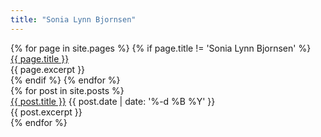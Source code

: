 ```yaml
---
title: "Sonia Lynn Bjornsen"
---
```


<div>
  {% for page in site.pages %}
    {% if page.title != 'Sonia Lynn Bjornsen' %}
      <div>
        <a href="{{ site.url }}{{ post.url }}">{{ page.title }}</a>
        <div>{{ page.excerpt }}</div>
      </div>
    {% endif %}
  {% endfor %}
</div>

<div>
  {% for post in site.posts %}
    <div>
      <a href="{{ site.url }}{{ post.url }}">{{ post.title }}</a>
      <time datetime="{{ post.date | date: '%Y-%m-%d' }}">{{ post.date | date: '%-d %B %Y' }}</time>
      <div>{{ post.excerpt }}</div>
    </div>
  {% endfor %}
</div>
